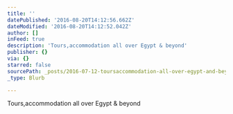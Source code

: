 ```yaml
---
title: ''
datePublished: '2016-08-20T14:12:56.662Z'
dateModified: '2016-08-20T14:12:52.042Z'
author: []
inFeed: true
description: 'Tours,accommodation all over Egypt & beyond'
publisher: {}
via: {}
starred: false
sourcePath: _posts/2016-07-12-toursaccommodation-all-over-egypt-and-beyond.md
_type: Blurb

---
```

Tours,accommodation all over Egypt & beyond